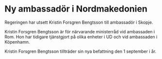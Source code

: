 # Ny ambassadör i Nordmakedonien

Regeringen har utsett Kristin Forsgren Bengtsson till ambassadör i Skopje.

Kristin Forsgren Bengtsson är för närvarande ministerråd vid ambassaden i Rom. Hon har tidigare tjänstgjort på olika enheter i UD och vid ambassaden i Köpenhamn.

Kristin Forsgren Bengtsson tillträder sin nya befattning den 1 september i år.
